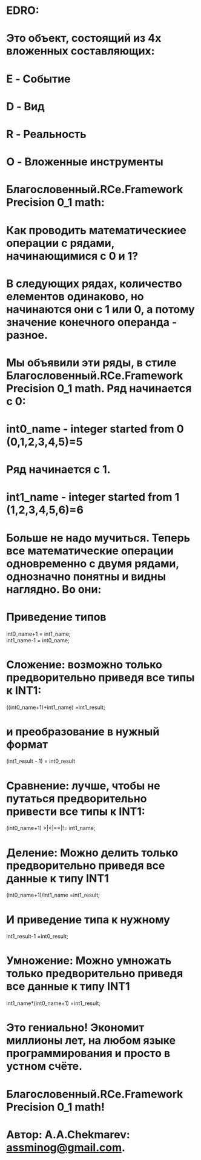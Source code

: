 # EDRO:

# Это объект, состоящий из 4х вложенных  составляющих: 
# E - Событие
# D - Вид
# R - Реальность
# O - Вложенные инструменты

# Благословенный.RCe.Framework Precision 0_1 math:
# Как проводить математическиее операции с рядами, начинающимися с 0 и 1?
# В следующих рядах, количество елементов одинаково, но начинаются они с 1 или 0, а потому значение конечного операнда - разное. 
# Мы объявили эти ряды, в стиле Благословенный.RCe.Framework Precision 0_1 math. Ряд начинается с 0:
# int0_name - integer started from 0 (0,1,2,3,4,5)=5  
# Ряд начинается с 1.
# int1_name - integer started from 1 (1,2,3,4,5,6)=6

# Больше не надо мучиться. Теперь все математические операции одновременно с двумя рядами, однозначно понятны и видны наглядно. Во они:

# Приведение типов
int0_name+1 = int1_name; <br/>
int1_name-1 = int0_name; <br/>

# Сложение: возможно только предворительно приведя все типы к INT1: 
((int0_name+1)+int1_name)     =int1_result; <br/>
# и преобразование в нужный формат
(int1_result - 1) = int0_result <br/>

# Сравнение: лучше, чтобы не путаться предворительно привести все типы к INT1: 
(int0_name+1)    >|<|==|!=    int1_name; <br/>

# Деление: Можно делить только предворительно приведя все данные к типу INT1 
(int0_name+1)/int1_name       =int1_result; <br/>

# И приведение типа к нужному
int1_result-1                 =int0_result; <br/>

# Умножение: Можно умножать только предворительно приведя все данные к типу INT1
int1_name*(int0_name+1)       =int1_result; <br/>

# Это гениально! Экономит миллионы лет, на любом языке программирования и просто в устном счёте.

# Благословенный.RCe.Framework Precision 0_1 math!

#   Автор: A.A.Chekmarev: assminog@gmail.com. 

